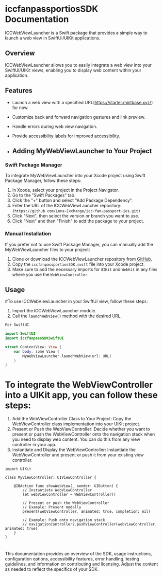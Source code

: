 # iccfanpassportiosSDK Documentation

ICCWebViewLauncher is a Swift package that provides a simple way to launch a web view in SwiftUI/UIKit applications.

## Overview

ICCWebViewLauncher allows you to easily integrate a web view into your SwiftUI/UIKit views, enabling you to display web content within your application.

## Features

- Launch a web view with a specified URL(https://starter.mintbase.xyz/) for now.
- Customize back and forward navigation gestures and link preview.
- Handle errors during web view navigation.
- Provide accessibility labels for improved accessibility.

- ## Adding MyWebViewLauncher to Your Project

### Swift Package Manager

To integrate MyWebViewLauncher into your Xcode project using Swift Package Manager, follow these steps:

1. In Xcode, select your project in the Project Navigator.
2. Go to the "Swift Packages" tab.
3. Click the "+" button and select "Add Package Dependency".
4. Enter the URL of the ICCWebViewLauncher repository: `(https://github.com/Luna-Exchange/icc-fan-passport-ios.git)`
5. Click "Next", then select the version or branch you want to use.
6. Click "Next" and then "Finish" to add the package to your project.

### Manual Installation

If you prefer not to use Swift Package Manager, you can manually add the MyWebViewLauncher files to your project:

1. Clone or download the ICCWebViewLauncher repository from [GitHub](https://github.com/Luna-Exchange/icc-fan-passport-ios.git).
2. Copy the `iccfanpassportiosSDK.swift` file into your Xcode project.
3. Make sure to add the necessary imports for `UIKit` and `WebKit` in any files where you use the `WebViewController`.


## Usage

#To use ICCWebViewLauncher in your SwiftUI view, follow these steps:

1. Import the ICCWebViewLauncher module.
2. Call the `launchWebView()` method with the desired URL.

```swift
For SwiftUI

import SwiftUI
import iccfanpassSDKSwiftUI

struct ContentView: View {
    var body: some View {
        MyWebViewLauncher.launchWebView(url: URL)
    }
}
```

# To integrate the WebViewController into a UIKit app, you can follow these steps:

1. Add the WebViewController Class to Your Project: Copy the WebViewController class implementation into your UIKit project.
2. Present or Push the WebViewController: Decide whether you want to present or push the WebViewController onto the navigation stack when you need to display web content. You can do this from any view controller in your app.
3. Instantiate and Display the WebViewController: Instantiate the WebViewController and present or push it from your existing view controller.

```
import UIKit

class MyViewController: UIViewController {

    @IBAction func showWebView(_ sender: UIButton) {
        // Instantiate WebViewController
        let webViewController = WebViewController()
        
        // Present or push the WebViewController
        // Example: Present modally
        present(webViewController, animated: true, completion: nil)
        
        // Example: Push onto navigation stack
        // navigationController?.pushViewController(webViewController, animated: true)
    }
}
```
#
This documentation provides an overview of the SDK, usage instructions, configuration options, accessibility features, error handling, testing guidelines, and information on contributing and licensing. Adjust the content as needed to reflect the specifics of your SDK.
